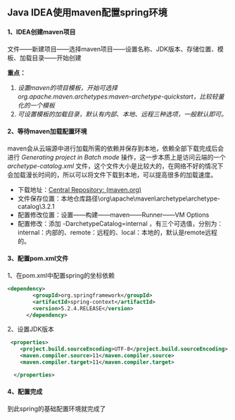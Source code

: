 ##	Java IDEA使用maven配置spring环境

####	1、IDEA创建maven项目

文件——新建项目——选择maven项目——设置名称、JDK版本、存储位置、模板、加载目录——开始创建

**重点：**

1. *设置maven的项目模板，开始可选择org.apache.maven.archetypes:maven-archetype-quickstart，比较轻量化的一个模板*
2. *可设置模板的加载目录，默认有内部、本地、远程三种选项，一般默认即可。*



####	2、等待maven加载配置环境

maven会从云端源中进行加载所需的依赖并保存到本地，依赖全部下载完成后会进行 *Generating project in Batch mode* 操作，这一步本质上是访问云端的一个	*archetype-catalog.xml* 文件，这个文件大小是比较大的，在网络不好的情况下会加载漫长时间的，所以可以将文件下载到本地，可以提高很多的加载速度。

- 下载地址：[Central Repository: (maven.org)](https://repo1.maven.org/maven2/)
- 文件保存位置：本地仓库路径\org\apache\maven\archetype\archetype-catalog\3.2.1
- 配置修改位置：设置——构建——maven——Runner——VM Options
- 配置修改：添加	-DarchetypeCatalog=internal ，有三个可选值，分别为：internal：内部的、remote：远程的、local：本地的，默认是remote远程的。

#### 3、配置pom.xml文件

1、在pom.xml中配置spring的坐标依赖

```xml
<dependency>
        <groupId>org.springframework</groupId>
        <artifactId>spring-context</artifactId>
        <version>5.2.4.RELEASE</version>
      </dependency>
```

2、设置JDK版本

```xml
 <properties>
    <project.build.sourceEncoding>UTF-8</project.build.sourceEncoding>
    <maven.compiler.source>11</maven.compiler.source>
    <maven.compiler.target>11</maven.compiler.target>

  </properties>
```

#### 4、配置完成

到此spring的基础配置环境就完成了